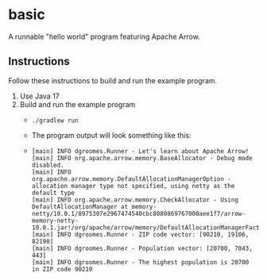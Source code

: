 # basic

A runnable "hello world" program featuring Apache Arrow.


## Instructions

Follow these instructions to build and run the example program.

1. Use Java 17
2. Build and run the example program
    * ```shell
      ./gradlew run
      ```
    * The program output will look something like this:
    * ```text
      [main] INFO dgroomes.Runner - Let's learn about Apache Arrow!
      [main] INFO org.apache.arrow.memory.BaseAllocator - Debug mode disabled.
      [main] INFO org.apache.arrow.memory.DefaultAllocationManagerOption - allocation manager type not specified, using netty as the default type
      [main] INFO org.apache.arrow.memory.CheckAllocator - Using DefaultAllocationManager at memory-netty/10.0.1/8975307e2967474540cbc8080869767000aee1f7/arrow-memory-netty-10.0.1.jar!/org/apache/arrow/memory/DefaultAllocationManagerFactory.class
      [main] INFO dgroomes.Runner - ZIP code vector: [90210, 19106, 82190]
      [main] INFO dgroomes.Runner - Population vector: [20700, 7043, 443]
      [main] INFO dgroomes.Runner - The highest population is 20700 in ZIP code 90210
      ```
